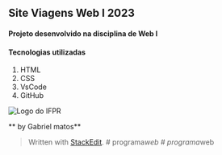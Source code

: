 ## Site Viagens Web I 2023
#### Projeto desenvolvido na disciplina de Web I

#### Tecnologias utilizadas

 1. HTML
 2. CSS
 3. VsCode
 4. GitHub

![Logo do IFPR](https://github.com/Gabriel_Matos/siteviagens_webI_2023/blob/4489faa022cc2e625bb08a4817cd194df95683b7/logoifpr.png)
 
 ** by Gabriel matos**

> Written with [StackEdit](https://stackedit.io/).
#   p r o g r a m a _ w e b  
 #   p r o g r a m a _ w e b  
 